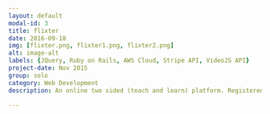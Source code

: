 ```yaml
---
layout: default
modal-id: 3
title: flixter
date: 2016-09-18
img: [flixter.png, flixter1.png, flixter2.png]
alt: image-alt
labels: {JQuery, Ruby on Rails, AWS Cloud, Stripe API, VideoJS API}
project-date: Nov 2015
group: solo
category: Web Development
description: An online two sided (teach and learn) platform. Registered users are able to create course details, uploads videos for each lesson, they can reorder lessons and sections as well. User will pay for the premium course to get enrolled, and view videos streaming for further steps. <a href="http://flixter-shawydu.herokuapp.com/" target="_blank">Check it out</a> for a further learning experience.

---
```

